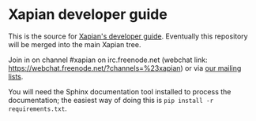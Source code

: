 # Xapian developer guide

This is the source for [Xapian's developer
guide](https://xapian-developer-guide.readthedocs.org/).
Eventually this repository will be merged into the main Xapian tree.

Join in on channel #xapian on irc.freenode.net (webchat link:
https://webchat.freenode.net/?channels=%23xapian) or via [our
mailing lists](https://xapian.org/lists).

You will need the Sphinx documentation tool installed to process the
documentation; the easiest way of doing this is
`pip install -r requirements.txt`.
